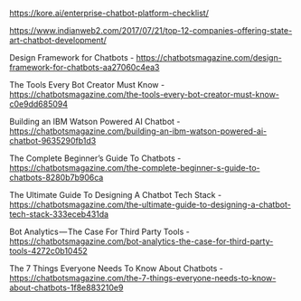

https://kore.ai/enterprise-chatbot-platform-checklist/


https://www.indianweb2.com/2017/07/21/top-12-companies-offering-state-art-chatbot-development/

Design Framework for Chatbots - https://chatbotsmagazine.com/design-framework-for-chatbots-aa27060c4ea3


The Tools Every Bot Creator Must Know - https://chatbotsmagazine.com/the-tools-every-bot-creator-must-know-c0e9dd685094

Building an IBM Watson Powered AI Chatbot - https://chatbotsmagazine.com/building-an-ibm-watson-powered-ai-chatbot-9635290fb1d3

The Complete Beginner’s Guide To Chatbots - https://chatbotsmagazine.com/the-complete-beginner-s-guide-to-chatbots-8280b7b906ca

The Ultimate Guide To Designing A Chatbot Tech Stack - https://chatbotsmagazine.com/the-ultimate-guide-to-designing-a-chatbot-tech-stack-333eceb431da

Bot Analytics — The Case For Third Party Tools - https://chatbotsmagazine.com/bot-analytics-the-case-for-third-party-tools-4272c0b10452

The 7 Things Everyone Needs To Know About Chatbots - https://chatbotsmagazine.com/the-7-things-everyone-needs-to-know-about-chatbots-1f8e883210e9


